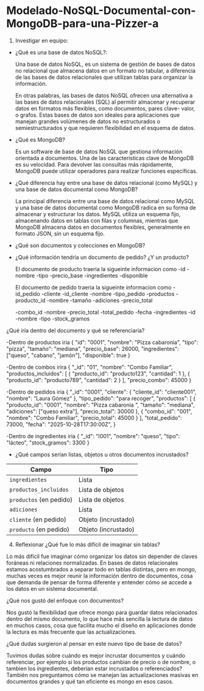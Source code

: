# Modelado-NoSQL-Documental-con-MongoDB-para-una-Pizzer-a

1. Investigar en equipo:

- ¿Qué es una base de datos NoSQL?:

  Una base de datos NoSQL, es un sistema de gestión de bases de datos no relacional que almacena datos en un formato no tabular, a diferencia de las bases de datos relacionales que utilizan tablas para organizar   la información.
 
  En otras palabras, las bases de datos NoSQL ofrecen una alternativa a las bases de datos relacionales (SQL) al permitir almacenar y recuperar datos en formatos más flexibles, como documentos, pares
  clave- valor, o grafos. Estas bases de datos son ideales para aplicaciones que manejan grandes volúmenes de datos no estructurados o semiestructurados y que requieren flexibilidad en el esquema de datos. 

- ¿Qué es MongoDB?

  Es un software de base de datos NoSQL que gestiona información orientada a documentos. Una de las características clave de MongoDB es su velocidad. Para devolver las consultas más rápidamente, MongoDB puede      utilizar operadores para realizar funciones específicas.

- ¿Qué diferencia hay entre una base de datos relacional (como MySQL) y una base de datos documental como MongoDB?

    La principal diferencia entre una base de datos relacional como MySQL y una base de datos documental como MongoDB radica en su forma de almacenar y estructurar los datos. MySQL utiliza un esquema fijo,      
    almacenando datos en tablas con filas y columnas, mientras que MongoDB almacena datos en documentos flexibles, generalmente en formato JSON, sin un esquema fijo.

- ¿Qué son documentos y colecciones en MongoDB?











- ¿Qué información tendría un documento de pedido? ¿Y un producto?


  El documento de producto traeria la sigueinte informacion como 
  -id
  -nombre
  -tipo
  -precio_base
  -ingredientes 
  -disponible 

  El documento de pedido traeria la sigueinte informacion como 
  -id_pedido
  -cliente
    -id_cliente
    -nombre
  -tipo_pedido
  -productos 
    -producto_id
    -nombre
    -tamaño
    -adiciones 
    -precio_total
      
    -combo_id
    -nombre
    -precio_total
  -total_pedido
  -fecha
  -ingredientes
    -id
    -nombre
    -tipo
    -stock_gramos


¿Qué iría dentro del documento y qué se referenciaría?

  -Dentro de productos iria
  {
  "id": "0001",
  "nombre": "Pizza cabaronia",
  "tipo": "pizza",
  "tamaño": "mediana",
  "precio_base": 26000,
  "ingredientes": ["queso", "cabano", "jamón"],
  "disponible": true
  }



  -Dentro de combos irira 
  {
  "_id": "01",
  "nombre": "Combo Familiar",
  "productos_incluidos": [
    { "producto_id": "producto123", "cantidad": 1 },
    { "producto_id": "producto789", "cantidad": 2 }
  ],
  "precio_combo": 45000
  }



  -Dentro de pedidos iria 
  {
  "_id": "0001",
  "cliente": {
    "cliente_id": "cliente001",
    "nombre": "Laura Gómez"
  },
  "tipo_pedido": "para recoger",
  "productos": [
    {
      "producto_id": "0001",
      "nombre": "Pizza cabaronia ",
      "tamaño": "mediana",
      "adiciones": ["queso extra"],
      "precio_total": 30000
    },
    {
      "combo_id": "001",
      "nombre": "Combo Familiar",
      "precio_total": 45000
    }
  ],
  "total_pedido": 73000,
  "fecha": "2025-10-28T17:30:00Z",
  }


  -Dentro de ingredientes iria 
  {
  "_id": "I001",
  "nombre": "queso",
  "tipo": "lácteo",
  "stock_gramos": 3300
  }



- ¿Qué campos serían listas, objetos u otros documentos incrustados?


| Campo                   | Tipo                | 
| ----------------------- | ------------------- | 
| `ingredientes`          | Lista               | 
| `productos_incluidos`   | Lista de objetos    | 
| `productos` (en pedido) | Lista de objetos    | 
| `adiciones`             | Lista               | 
| `cliente` (en pedido)   | Objeto (incrustado) | 
| `producto` (en pedido)  | Objeto (incrustado) | 

4. Reflexionar
¿Qué fue lo más difícil de imaginar sin tablas?

Lo más difícil fue imaginar cómo organizar los datos sin depender de claves foráneas ni relaciones normalizadas. En bases de datos relacionales estamos acostumbrados a separar todo en tablas distintas, pero en mongo, muchas veces es mejor reunir la información dentro de documentos, cosa que demanda de pensar de forma diferente y entender cómo se accede a los datos en un sistema documental.

¿Qué nos gustó del enfoque con documentos?

Nos gustó la flexibilidad que ofrece mongo para guardar datos relacionados dentro del mismo documento, lo que hace más sencilla la lectura de datos en muchos casos, cosa que facilita mucho el diseño en aplicaciones donde la lectura es más frecuente que las actualizaciones.

¿Qué dudas surgieron al pensar en este nuevo tipo de base de datos?

Tuvimos dudas sobre cuándo es mejor incrustar documentos y cuándo referenciar, por ejemplo si los productos cambian de precio o de nombre, o tambien los ingredientes, deberían estar incrustados o referenciados? También nos preguntamos cómo se manejan las actualizaciones masivas en documentos grandes y qué tan eficiente es mongo en esos casos.

